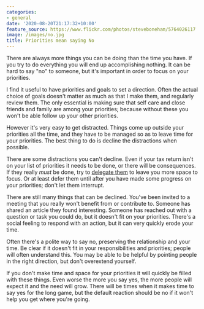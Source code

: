 ```yaml
---
categories:
- general
date: '2020-08-20T21:17:32+10:00'
feature_source: https://www.flickr.com/photos/steveboneham/5764026117
image: /images/no.jpg
title: Priorities mean saying No
---
```


There are always more things you can be doing than the time you have.
If you try to do everything you will end up accomplishing nothing.
It can be hard to say "no" to someone, but it's important in order to focus on your priorities.

I find it useful to have priorities and goals to set a direction.
Often the actual choice of goals doesn't matter as much as that I make them, and regularly review them.
The only essential is making sure that self care and close friends and family are among your priorities; because without these you won't be able follow up your other priorities.

However it's very easy to get distracted.
Things come up outside your priorities all the time, and they have to be managed so as to leave time for your priorities.
The best thing to do is decline the distractions when possible.

There are some distractions you can't decline.
Even if your tax return isn't on your list of priorities it needs to be done, or there will be consequences.
If they really *must* be done, try to [delegate them](/delegation-directions) to leave you more space to focus.
Or at least defer them until after you have made some progress on your priorities; don't let them interrupt.

There are still many things that can be declined.
You've been invited to a meeting that you really won't benefit from or contribute to.
Someone has shared an article they found interesting.
Someone has reached out with a question or task you could do, but it doesn't fit on your priorities.
There's a social feeling to respond with an action, but it can very quickly erode your time.

Often there's a polite way to say no, preserving the relationship and your time.
Be clear if it doesn't fit in your responsibilities and priorities; people will often understand this.
You may be able to be helpful by pointing people in the right direction, but don't overextend yourself.

If you don't make time and space for your priorities it will quickly be filled with these things.
Even worse the more you say yes, the more people will expect it and the need will grow.
There will be times when it makes time to say yes for the long game, but the default reaction should be no if it won't help you get where you're going.